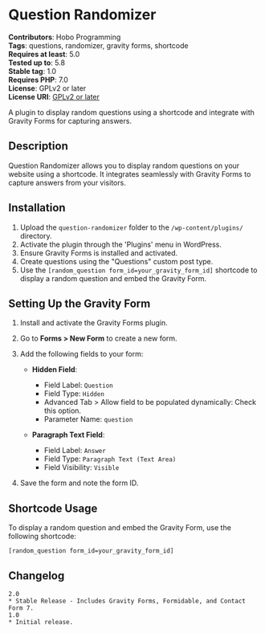# Question Randomizer

**Contributors**: Hobo Programming  
**Tags**: questions, randomizer, gravity forms, shortcode  
**Requires at least**: 5.0  
**Tested up to**: 5.8  
**Stable tag**: 1.0  
**Requires PHP**: 7.0  
**License**: GPLv2 or later  
**License URI**: [GPLv2 or later](http://www.gnu.org/licenses/gpl-2.0.html)

A plugin to display random questions using a shortcode and integrate with Gravity Forms for capturing answers.

## Description

Question Randomizer allows you to display random questions on your website using a shortcode. It integrates seamlessly with Gravity Forms to capture answers from your visitors.

## Installation

1. Upload the `question-randomizer` folder to the `/wp-content/plugins/` directory.
2. Activate the plugin through the 'Plugins' menu in WordPress.
3. Ensure Gravity Forms is installed and activated.
4. Create questions using the "Questions" custom post type.
5. Use the `[random_question form_id=your_gravity_form_id]` shortcode to display a random question and embed the Gravity Form.

## Setting Up the Gravity Form

1. Install and activate the Gravity Forms plugin.
2. Go to **Forms > New Form** to create a new form.
3. Add the following fields to your form:
   
   - **Hidden Field**:
     - Field Label: `Question`
     - Field Type: `Hidden`
     - Advanced Tab > Allow field to be populated dynamically: Check this option.
     - Parameter Name: `question`

   - **Paragraph Text Field**:
     - Field Label: `Answer`
     - Field Type: `Paragraph Text (Text Area)`
     - Field Visibility: `Visible`

4. Save the form and note the form ID.

## Shortcode Usage

To display a random question and embed the Gravity Form, use the following shortcode:

```plaintext
[random_question form_id=your_gravity_form_id]
```

## Changelog
```
2.0
* Stable Release - Includes Gravity Forms, Formidable, and Contact Form 7.
1.0
* Initial release.
```